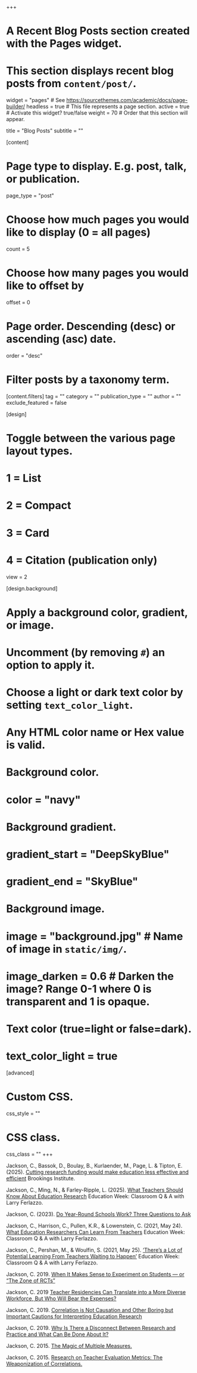 +++
# A Recent Blog Posts section created with the Pages widget.
# This section displays recent blog posts from `content/post/`.

widget = "pages"  # See https://sourcethemes.com/academic/docs/page-builder/
headless = true  # This file represents a page section.
active = true  # Activate this widget? true/false
weight = 70  # Order that this section will appear.

title = "Blog Posts"
subtitle = ""

[content]
  # Page type to display. E.g. post, talk, or publication.
  page_type = "post"
  
  # Choose how much pages you would like to display (0 = all pages)
  count = 5
  
  # Choose how many pages you would like to offset by
  offset = 0

  # Page order. Descending (desc) or ascending (asc) date.
  order = "desc"

  # Filter posts by a taxonomy term.
  [content.filters]
    tag = ""
    category = ""
    publication_type = ""
    author = ""
    exclude_featured = false
  
[design]
  # Toggle between the various page layout types.
  #   1 = List
  #   2 = Compact
  #   3 = Card
  #   4 = Citation (publication only)
  view = 2
  
[design.background]
  # Apply a background color, gradient, or image.
  #   Uncomment (by removing `#`) an option to apply it.
  #   Choose a light or dark text color by setting `text_color_light`.
  #   Any HTML color name or Hex value is valid.
  
  # Background color.
  # color = "navy"
  
  # Background gradient.
  # gradient_start = "DeepSkyBlue"
  # gradient_end = "SkyBlue"
  
  # Background image.
  # image = "background.jpg"  # Name of image in `static/img/`.
  # image_darken = 0.6  # Darken the image? Range 0-1 where 0 is transparent and 1 is opaque.

  # Text color (true=light or false=dark).
  # text_color_light = true  
  
[advanced]
 # Custom CSS. 
 css_style = ""
 
 # CSS class.
 css_class = ""
+++

Jackson, C., Bassok, D., Boulay, B., Kurlaender, M., Page, L. & Tipton, E. (2025). [Cutting research funding would make education less effective and efficient](https://www.brookings.edu/articles/cutting-research-funding-would-make-education-less-effective-and-efficient/) Brookings Institute.

Jackson, C., Ming, N., & Farley-Ripple, L. (2025). [What Teachers Should Know About Education Research](https://www.edweek.org/teaching-learning/opinion-what-teachers-should-know-about-education-research/2025/03) Education Week: Classroom Q & A with Larry Ferlazzo.    

Jackson, C. (2023). [Do Year-Round Schools Work? Three Questions to Ask](https://www.abtassociates.com/insights/perspectives-blog/do-year-round-schools-work-three-questions-to-ask) 

Jackson, C., Harrison, C., Pullen, K.R., & Lowenstein, C. (2021, May 24). [What Education Researchers Can Learn From Teachers](https://www.edweek.org/teaching-learning/opinion-what-education-researchers-can-learn-from-teachers/2021/05) Education Week: Classroom Q & A with Larry Ferlazzo.  

Jackson, C., Pershan, M., & Woulfin, S. (2021, May 25). [‘There’s a Lot of Potential Learning From Teachers Waiting to Happen’](https://www.edweek.org/teaching-learning/opinion-theres-a-lot-of-potential-learning-from-teachers-waiting-to-happen/2021/05) Education Week: Classroom Q & A with Larry Ferlazzo. 

Jackson, C. 2019. [When It Makes Sense to Experiment on Students — or “The Zone of RCTs”](http://web.archive.org/web/20200105170203/https://aheadoftheheard.org/experimental-economists-just-got-the-nobel-prize-should-education-policy-use-more-experiments-too/)

Jackson, C. 2019 [Teacher Residencies Can Translate into a More Diverse Workforce, But Who Will Bear the Expenses?](http://web.archive.org/web/20191209171706/https://aheadoftheheard.org/teacher-residencies-can-translate-into-a-more-diverse-workforce-but-who-will-bear-the-expenses/)

Jackson, C. 2019. [Correlation is Not Causation and Other Boring but Important Cautions for Interpreting Education Research](http://web.archive.org/web/20210416230948/https://aheadoftheheard.org/correlation-is-not-causation-and-other-boring-but-important-cautions-for-interpreting-education-research/)

Jackson, C. 2019. [Why Is There a Disconnect Between Research and Practice and What Can Be Done About It?](http://web.archive.org/web/20200425034458/https://aheadoftheheard.org/why-some-educators-are-skeptical-of-engaging-in-rigorous-research-and-what-can-be-done-about-it/)

Jackson, C. 2015. [The Magic of Multiple Measures.](http://www.shankerinstitute.org/blog/magic-multiple-measures) 

Jackson, C. 2015. [Research on Teacher Evaluation Metrics: The Weaponization of Correlations.](http://www.shankerinstitute.org/blog/research-teacher-evaluation-metrics-weaponization-correlations)

